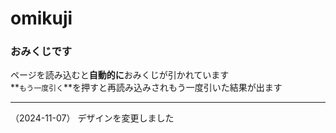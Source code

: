 # omikuji
### おみくじです<br>
ページを読み込むと**自動的に**おみくじが引かれています<br>
**`もう一度引く`**を押すと再読み込みされもう一度引いた結果が出ます


---
（2024-11-07）
デザインを変更しました


